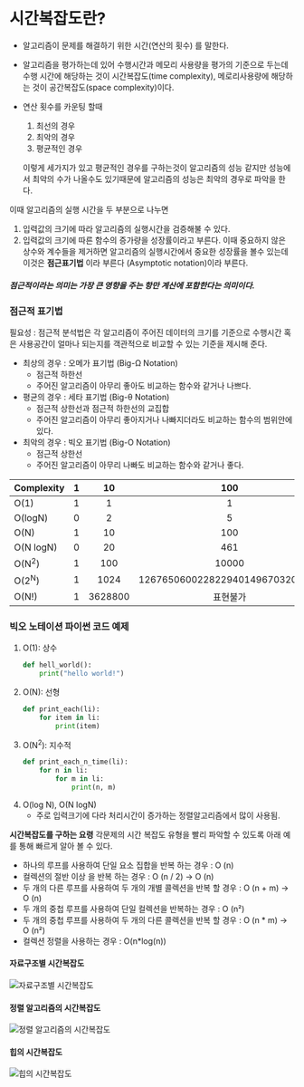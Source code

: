 # 시간복잡도란?

- 알고리즘이 문제를 해결하기 위한 시간(연산의 횟수) 를 말한다.
- 알고리즘을 평가하는데 있어 수행시간과 메모리 사용량을 평가의 기준으로 두는데 수행 시간에 해당하는 것이 시간복잡도(time complexity), 메로리사용량에 해당하는 것이 공간복잡도(space complexity)이다.
- 연산 횟수를 카운팅 할때
    1. 최선의 경우
    2. 최악의 경우
    3. 평균적인 경우

    이렇게 세가지가 있고 평균적인 경우를 구하는것이 알고리즘의 성능 같지만 성능에서 최악의 수가 나올수도 있기때문에 알고리즘의 성능은 최악의 경우로 파악을 한다.

이때 알고리즘의 실행 시간을 두 부분으로 나누면

1. 입력값의 크기에 따라 알고리즘의 실행시간을 검증해불 수 있다.
2. 입력값의 크기에 따른 함수의 증가량을 성장률이라고 부른다.
이때 중요하지 않은 상수와 계수들을 제거하면 알고리즘의 실행시간에서 중요한 성장률을 볼수 있는데
이것은 **점근표기법** 이라 부른다 (Asymptotic notation)이라 부른다.

##### 점근적이라는 의미는 가장 큰 영향을 주는 항만 계산에 포함한다는 의미이다.

### 점근적 표기법

필요성 : 점근적 분석법은 각 알고리즘이 주어진 데이터의 크기를 기준으로 수행시간 혹은 사용공간이 얼마나 되는지를 객관적으로 비교할 수 있는 기준을 제시해 준다.

- 최상의 경우 : 오메가 표기법 (Big-Ω Notation)
    - 점근적 하한선
    - 주어진 알고리즘이 아무리 좋아도 비교하는 함수와 같거나 나쁘다.
- 평균의 경우 : 세타 표기법 (Big-θ Notation)
    - 점근적 상한선과 점근적 하한선의 교집합
    - 주어진 알고리즘이 아무리 좋아지거나 나빠지더라도 비교하는 함수의 범위안에 있다.
- 최악의 경우 : 빅오 표기법 (Big-O Notation)
    - 점근적 상한선
    - 주어진 알고리즘이 아무리 나빠도 비교하는 함수와 같거나 좋다.
    

| Complexity | 1 | 10 | 100 |
|---|:---:|:---:|:---:|
| O(1) | 1 | 1 | 1 |
| O(logN) | 0 | 2 | 5 |
| O(N) | 1 | 10 | 100 |
| O(N logN) | 0 | 20 | 461 |
| O(N<sup>2</sup>) | 1 | 100 | 10000 |
| O(2<sup>N</sup>) | 1 | 1024 | 1267650600228229401496703205376 |
| O(N!) | 1 | 3628800 | 표현불가 |

### 빅오 노테이션 파이썬 코드 예제

1. O(1): 상수
    ```python
    def hell_world():
        print("hello world!")
    ```
2. O(N): 선형
    ```python
    def print_each(li):
        for item in li:
            print(item)
    ```
3. O(N<sup>2</sup>): 지수적
    ```python
    def print_each_n_time(li):
        for n in li:
            for m in li:
                print(n, m)
    ```
4. O(log N), O(N logN)
    - 주로 입력크기에 다라 처리시간이 증가하는 정렬알고리즘에서 많이 사용됨.
    
**시간복잡도를 구하는 요령**
각문제의 시간 복잡도 유형을 빨리 파악할 수 있도록 아래 예를 통해 빠르게 알아 볼 수 있다.
- 하나의 루프를 사용하여 단일 요소 집합을 반복 하는 경우 : O (n)
- 컬렉션의 절반 이상 을 반복 하는 경우 : O (n / 2) -> O (n)
- 두 개의 다른 루프를 사용하여 두 개의 개별 콜렉션을 반복 할 경우 : O (n + m) -> O (n)
- 두 개의 중첩 루프를 사용하여 단일 컬렉션을 반복하는 경우 : O (n²)
- 두 개의 중첩 루프를 사용하여 두 개의 다른 콜렉션을 반복 할 경우 : O (n * m) -> O (n²)
- 컬렉션 정렬을 사용하는 경우 : O(n*log(n))


#### 자료구조별 시간복잡도
![자료구조별 시간복잡도](https://media.vlpt.us/post-images/bathingape/f01d6690-2d00-11ea-b0c6-7de1d93f2233/image.png)

#### 정렬 알고리즘의 시간복잡도
![정렬 알고리즘의 시간복잡도](https://img1.daumcdn.net/thumb/R1280x0/?scode=mtistory2&fname=http%3A%2F%2Fcfile27.uf.tistory.com%2Fimage%2F22518148565E81663691F2)

#### 힙의 시간복잡도
![힙의 시간복잡도](https://img1.daumcdn.net/thumb/R1280x0/?scode=mtistory2&fname=http%3A%2F%2Fcfile27.uf.tistory.com%2Fimage%2F22518148565E81663691F2)